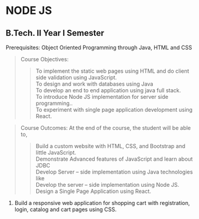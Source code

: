 # NODE JS

## B.Tech. II Year I Semester

Prerequisites: Object Oriented Programming through Java, HTML and CSS
  
> Course Objectives:
>> To implement the static web pages using HTML and do client side validation using JavaScript.<br/>
>> To design and work with databases using Java<br/>
>> To develop an end to end application using java full stack.<br/>
>> To introduce Node JS implementation for server side programming..<br/>
>> To experiment with single page application development using React.<br/>

> Course Outcomes: At the end of the course, the student will be able to,
>> Build a custom website with HTML, CSS, and Bootstrap and little JavaScript.<br/>
>> Demonstrate Advanced features of JavaScript and learn about JDBC<br/>
>> Develop Server – side implementation using Java technologies like<br/>
>> Develop the server – side implementation using Node JS.<br/>
>> Design a Single Page Application using React.<br/>


1.	Build a responsive web application for shopping cart with registration, login, catalog and cart pages using CSS.
